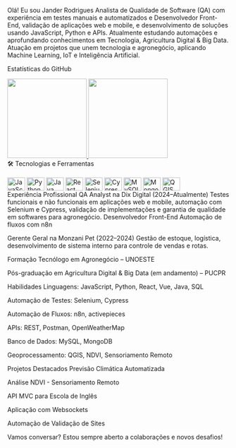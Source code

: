 Olá! Eu sou Jander Rodrigues 
 Analista de Qualidade de Software (QA) com experiência em testes manuais e automatizados e Desenvolvedor Front-End, validação de aplicações web e mobile, e desenvolvimento de soluções usando JavaScript, Python e APIs.
 Atualmente estudando automações e aprofundando conhecimentos em Tecnologia, Agricultura Digital & Big Data.
 Atuação em projetos que unem tecnologia e agronegócio, aplicando Machine Learning, IoT e Inteligência Artificial.

 Estatísticas do GitHub
<div> <a href="https://github.com/janderrodrigues"> <img height="180em" src="https://github-readme-stats.vercel.app/api?username=janderrodrigues&show_icons=true&theme=dark&include_all_commits=true&count_private=true"/> <img height="180em" src="https://github-readme-stats.vercel.app/api/top-langs/?username=janderrodrigues&layout=compact&langs_count=7&theme=dark"/> </a> </div>
🛠 Tecnologias e Ferramentas
<div style="display: inline_block"><br> <img align="center" alt="JavaScript" height="30" width="40" src="https://cdn.jsdelivr.net/gh/devicons/devicon/icons/javascript/javascript-original.svg" /> <img align="center" alt="Python" height="30" width="40" src="https://cdn.jsdelivr.net/gh/devicons/devicon/icons/python/python-original.svg" /> <img align="center" alt="Java" height="30" width="40" src="https://cdn.jsdelivr.net/gh/devicons/devicon/icons/java/java-original.svg" /> <img align="center" alt="React" height="30" width="40" src="https://cdn.jsdelivr.net/gh/devicons/devicon/icons/react/react-original.svg" /> <img align="center" alt="Selenium" height="30" width="40" src="https://cdn.jsdelivr.net/gh/devicons/devicon/icons/selenium/selenium-original.svg" /> <img align="center" alt="Cypress" height="30" width="40" src="https://cdn.jsdelivr.net/gh/devicons/devicon/icons/cypressio/cypressio-original.svg" /> <img align="center" alt="MySQL" height="30" width="40" src="https://cdn.jsdelivr.net/gh/devicons/devicon/icons/mysql/mysql-original.svg" /> <img align="center" alt="MongoDB" height="30" width="40" src="https://cdn.jsdelivr.net/gh/devicons/devicon/icons/mongodb/mongodb-original.svg" /> <img align="center" alt="QGIS" height="30" width="40" src="https://cdn.jsdelivr.net/gh/devicons/devicon/icons/qgis/qgis-original.svg" /> </div>
 Experiência Profissional
QA Analyst na Dix Digital (2024–Atualmente)
Testes funcionais e não funcionais em aplicações web e mobile, automação com Selenium e Cypress, validação de implementações e garantia de qualidade em softwares para agronegócio.
Desenvolvedor Front-End
Automação de fluxos com n8n

Gerente Geral na Monzani Pet (2022–2024)
Gestão de estoque, logística, desenvolvimento de sistema interno para controle de vendas e rotas.

 Formação
Tecnólogo em Agronegócio – UNOESTE

Pós-graduação em Agricultura Digital & Big Data (em andamento) – PUCPR

 Habilidades
Linguagens: JavaScript, Python, React, Vue, Java, SQL

Automação de Testes: Selenium, Cypress

Automação de Fluxos: n8n, activepieces

APIs: REST, Postman, OpenWeatherMap

Banco de Dados: MySQL, MongoDB

Geoprocessamento: QGIS, NDVI, Sensoriamento Remoto

 Projetos Destacados
Previsão Climática Automatizada

Análise NDVI - Sensoriamento Remoto

API MVC para Escola de Inglês

Aplicação com Websockets

Automação de Validação de Sites

 Vamos conversar? Estou sempre aberto a colaborações e novos desafios!
